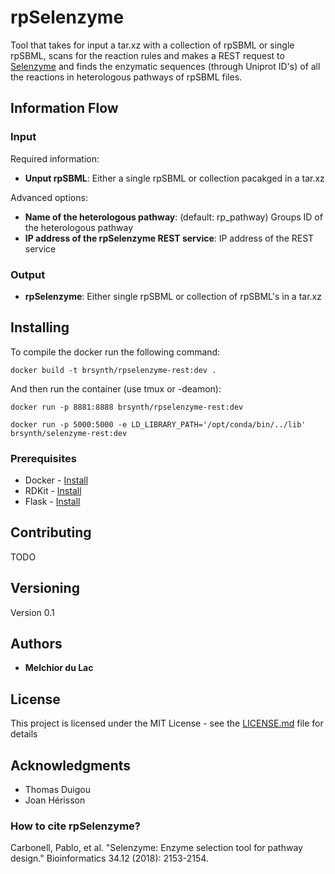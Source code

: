 # rpSelenzyme

Tool that takes for input a tar.xz with a collection of rpSBML or single rpSBML, scans for the reaction rules and makes a REST request to [Selenzyme](Selenzyme.synbiochem.co.uk) and finds the enzymatic sequences (through Uniprot ID's) of all the reactions in heterologous pathways of rpSBML files.

## Information Flow

### Input

Required information:
* **Unput rpSBML**: Either a single rpSBML or collection pacakged in a tar.xz

Advanced options:
* **Name of the heterologous pathway**: (default: rp_pathway) Groups ID of the heterologous pathway
* **IP address of the rpSelenzyme REST service**: IP address of the REST service

### Output

* **rpSelenzyme**: Either single rpSBML or collection of rpSBML's in a tar.xz

## Installing 

To compile the docker run the following command:

```
docker build -t brsynth/rpselenzyme-rest:dev .
```

And then run the container (use tmux or -deamon):

```
docker run -p 8881:8888 brsynth/rpselenzyme-rest:dev
```

```
docker run -p 5000:5000 -e LD_LIBRARY_PATH='/opt/conda/bin/../lib' brsynth/selenzyme-rest:dev
```

### Prerequisites

* Docker - [Install](https://docs.docker.com/v17.09/engine/installation/)
* RDKit - [Install](https://www.rdkit.org/)
* Flask - [Install](https://flask-restful.readthedocs.io/en/latest/)

## Contributing

TODO

## Versioning

Version 0.1

## Authors

* **Melchior du Lac** 

## License

This project is licensed under the MIT License - see the [LICENSE.md](LICENSE.md) file for details

## Acknowledgments

* Thomas Duigou
* Joan Hérisson

### How to cite rpSelenzyme?

Carbonell, Pablo, et al. "Selenzyme: Enzyme selection tool for pathway design." Bioinformatics 34.12 (2018): 2153-2154.
